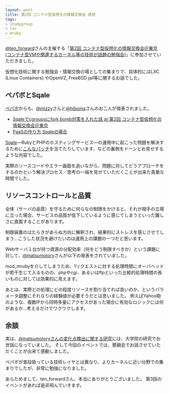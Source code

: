 ```yaml
---
layout: post
title: 第2回 コンテナ型仮想化の情報交換会 感想
tags: 
- studygroup
- lxc
- mruby
---
```

[@ten_forward](https://twitter.com/ten_forward)さんの主催する「[第2回 コンテナ型仮想化の情報交換会＠東京 (コンテナ型VMや関連するカーネル等の技術が話題の勉強会)](http://atnd.org/events/40915)」に参加させていただきました。

仮想化技術に関する勉強会・情報交換の場としての集まりで、具体的にはLXC (Linux Containers) やOpenVZ, FreeBSD jail等に関するお話でした。

## ペパボとSqale

[ペパボ](http://www.paperboy.co.jp)からも、[@mizzy](https://twitter.com/gosukenator)さんと[@hiboma](https://twitter.com/hiboma)さんのお二人が発表されました。

* [Sqaleでcgroupsにfork bomb対策を入れた話 at 第2回 コンテナ型仮想化の情報交換会＠東京](https://speakerdeck.com/mizzy/sqaledecgroupsnifork-bombdui-ce-woru-retahua-at-di-2hui-kontenaxing-jia-xiang-hua-falseqing-bao-jiao-huan-hui-dong-jing)
* [PaaSの作り方 Sqaleの場合](http://www.slideshare.net/hiboma/sqale-paas)

[Sqale](http://sqale.jp/)―RubyとPHPのホスティングサービス―の運用中に起こった問題を解決するために[こんなパッチ](https://github.com/paperboy-sqale/sqale-patches)を当てたりしています、などの裏側をドーンとお見せするような内容でした。

実際のソースコードやエラー画面を追いながら、問題に対してどうアプローチをするのかという解決プロセス／思考の一端を見せていただくことが出来た貴重な時間でした。

## リソースコントロールと品質

全体（サーバの品質）を守るために何らなの制限をかけると、それが相手の立場に立った場合、サービスの品質が低下しているように感じてしまうといった難しさに直面することがあります。

制御装置のはたらきがあらぬ方向に解釈され、結果的にストレスを感じさせてしまう…こうした状況を避けたいのは運用上の課題の一つだと思います。

Webサーバ１台が持つ資源の分配効率（何をどう制限すべきか）という課題に対して、[@matsumotory](https://twitter.com/matsumotory)さんが以下の発表をされていました。

<script async class="speakerdeck-embed" data-id="58727f800f260131e5f062820167ad5f" data-ratio="1.33333333333333" src="//speakerdeck.com/assets/embed.js"></script>

mod_mrubyを介してしまうため、1リクエストに対する処理時間にオーバヘッドが若干生じて入るものの、phpやcgi、あるいはftpといった比較的処理時間の長いものに対しては効果的に見えます。

あとは、実際どの処理にどの程度リソースを割り当てれば良いのか、というパラメータ調整にそれなりの経験値が必要そうだとは思いました。
例えばYahoo砲のような、複数IPから同時多量にアクセスがあった場合に有効なロジックには何があるか…考えるだけでワクワクします。

## 余談

実は、[@matsumotoryさんの変化点検出に関する研究](http://blog.matsumoto-r.jp/?p=35)には、大学院の研究でお世話になっていました。
そして今回のイベントでは、懇親会でお話させていただくことが出来て感動しました。

ペパボが普段扱っている技術レイヤとは異なり、よりカーネルに近い分野での集まりでしたが、非常に勉強になりました。

あらためまして、ten_forwardさん、本当にありがとうございました。
第3回のイベントがあれば是非飛んでいきます。
